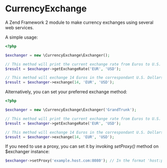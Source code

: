 CurrencyExchange
=================

A Zend Framework 2 module to make currency exchanges using several web services.

A simple usage:
```php
<?php

$exchanger = new \CurrencyExchange\Exchanger();

// This method will print the current exchange rate from Euros to U.S. Dollars using default web service (YahooFinance)
$result = $exchanger->getExchangeRate('EUR', 'USD');

// This method will exchange 14 Euros in the correspondant U.S. Dollars, it uses the default exchange method (GrandTrunk)
$result = $exchanger->exchange(14, 'EUR', 'USD');
```

Alternatively, you can set your preferred exchange method:
```php
<?php

$exchanger = new \CurrencyExchange\Exchanger('GrandTrunk');

// This method will print the current exchange rate from Euros to U.S. Dollars using GrandTrunk web service
$result = $exchanger->getExchangeRate('EUR', 'USD');

// This method will exchange 14 Euros in the correspondant U.S. Dollars using GrandTrunk web service
$result = $exchanger->exchange(14, 'EUR', 'USD');
```

If you need to use a proxy, you can set it by invoking *setProxy()* method on $exchanger instance:
```php
$exchanger->setProxy('example.host.com:8080'); // In the format 'host:port'
```
